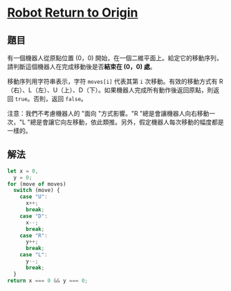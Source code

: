 # [Robot Return to Origin](https://leetcode.com/problems/robot-return-to-origin/)

## 題目

有一個機器人從原點位置 (0，0) 開始，在一個二維平面上。給定它的移動序列，請判斷這個機器人在完成移動後是否**結束在 (0，0) 處**。

移動序列用字符串表示，字符 `moves[i]` 代表其第 `i` 次移動。有效的移動方式有 R（右）、L（左）、U（上）、D（下）。如果機器人完成所有動作後返回原點，則返回 `true`。否則，返回 `false`。

注意：我們不考慮機器人的 "面向 "方式影響。"R "總是會讓機器人向右移動一次，"L "總是會讓它向左移動，依此類推。另外，假定機器人每次移動的幅度都是一樣的。

## 解法

```jsx
let x = 0,
  y = 0;
for (move of moves)
  switch (move) {
    case "U":
      x++;
      break;
    case "D":
      x--;
      break;
    case "R":
      y++;
      break;
    case "L":
      y--;
      break;
  }
return x === 0 && y === 0;
```
